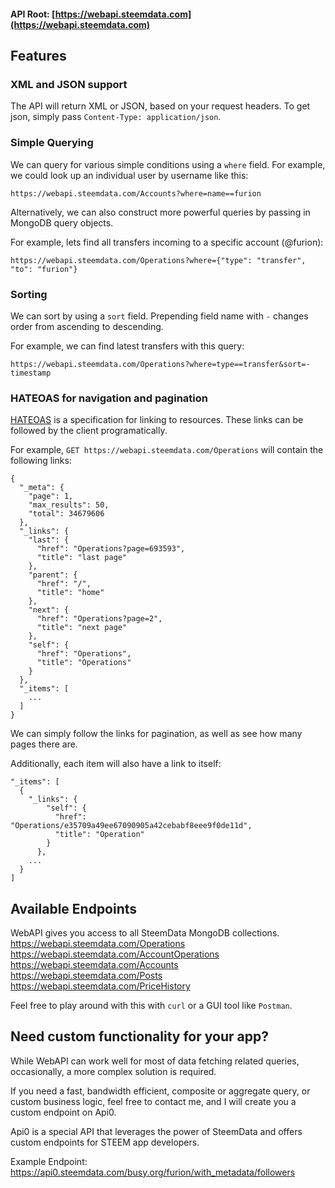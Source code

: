 
#### API Root: [https://webapi.steemdata.com](https://webapi.steemdata.com)

## Features

### XML and JSON support
The API will return XML or JSON, based on your request headers.
To get json, simply pass `Content-Type: application/json`.

### Simple Querying
We can query for various simple conditions using a `where` field. For example,
we could look up an individual user by username like this:
```
https://webapi.steemdata.com/Accounts?where=name==furion
```

Alternatively, we can also construct more powerful queries by passing in MongoDB
query objects.

For example, lets find all transfers incoming to a specific account (@furion):
```
https://webapi.steemdata.com/Operations?where={"type": "transfer", "to": "furion"}
```

### Sorting
We can sort by using a `sort` field. Prepending field name with `-` changes order from ascending to descending.

For example, we can find latest transfers with this query:
```
https://webapi.steemdata.com/Operations?where=type==transfer&sort=-timestamp
```


### HATEOAS for navigation and pagination
[HATEOAS](https://en.wikipedia.org/wiki/HATEOAS) is a specification for linking to resources. These links can be followed by the client programatically.

For example, `GET https://webapi.steemdata.com/Operations` will contain the following links:
```
{
  "_meta": {
    "page": 1,
    "max_results": 50,
    "total": 34679606
  },
  "_links": {
    "last": {
      "href": "Operations?page=693593",
      "title": "last page"
    },
    "parent": {
      "href": "/",
      "title": "home"
    },
    "next": {
      "href": "Operations?page=2",
      "title": "next page"
    },
    "self": {
      "href": "Operations",
      "title": "Operations"
    }
  },
  "_items": [
    ...
  ]
}
```

We can simply follow the links for pagination, as well as see how many pages there are.

Additionally, each item will also have a link to itself:
```
"_items": [
  {
    "_links": {
        "self": {
          "href": "Operations/e35709a49ee67090905a42cebabf8eee9f0de11d",
          "title": "Operation"
        }
      },
    ...
  }
]
```

## Available Endpoints
WebAPI gives you access to all SteemData MongoDB collections.
https://webapi.steemdata.com/Operations
https://webapi.steemdata.com/AccountOperations
https://webapi.steemdata.com/Accounts
https://webapi.steemdata.com/Posts
https://webapi.steemdata.com/PriceHistory

Feel free to play around with this with `curl` or a GUI tool like `Postman`.



## Need custom functionality for your app?
While WebAPI can work well for most of data fetching related queries, occasionally, a more complex solution is required.

If you need a fast, bandwidth efficient, composite or aggregate query, or custom business logic, feel free to contact me, and I will create you a custom endpoint on Api0.

Api0 is a special API that leverages the power of SteemData and offers custom endpoints for STEEM app developers.

Example Endpoint:
https://api0.steemdata.com/busy.org/furion/with_metadata/followers